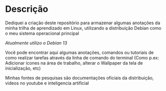 # Descrição

Dediquei a criação deste repositório para armazenar algumas anotações da minha trilha de aprendizado em Linux, utilizando a distribuição Debian como o meu sistema operacional principal

_Atualmente utilizo o Debian 13_

Você pode encontrar aqui algumas anotações, comandos ou tutoriais de como realizar tarefas através da linha de comando do terminal (Como p.ex: Adicionar ícones na área de trabalho, alterar o Wallpaper da tela de inicialização, etc)

Minhas fontes de pesquisas são documentações oficiais da distribuição, videos no youtube e inteligencia artificial